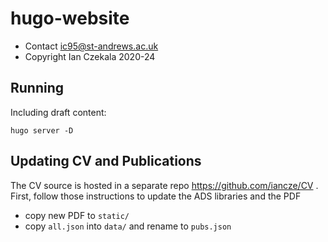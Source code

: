 # hugo-website

* Contact ic95@st-andrews.ac.uk
* Copyright Ian Czekala 2020-24

## Running

Including draft content:
```
hugo server -D
```

## Updating CV and Publications

The CV source is hosted in a separate repo https://github.com/iancze/CV . First, follow those instructions to update the ADS libraries and the PDF
* copy new PDF to `static/`
* copy `all.json` into `data/` and rename to `pubs.json`